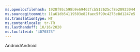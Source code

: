 ```yaml
---
ms.openlocfilehash: 1928f95c598b9e69462fcb512625cf8e28923044
ms.sourcegitcommit: 11a61db54119503e82faec5f99c4273e8d1247e5
ms.translationtype: HT
ms.contentlocale: tr-TR
ms.lasthandoff: 10/16/2020
ms.locfileid: "4070373"
---
```

<span data-ttu-id="234fc-101">Android</span><span class="sxs-lookup"><span data-stu-id="234fc-101">Android</span></span>